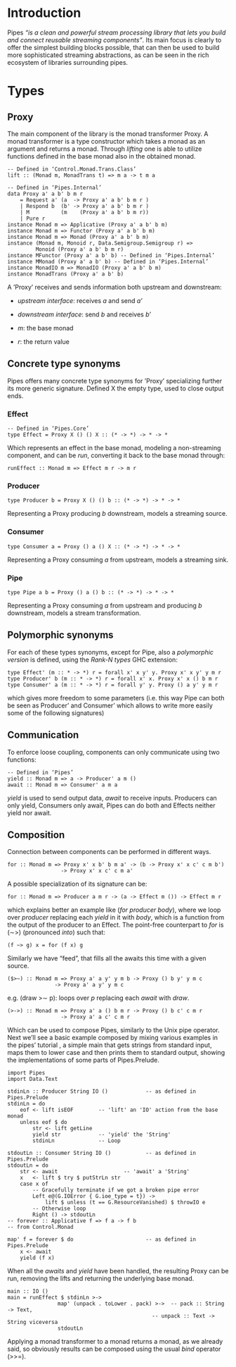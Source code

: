 Introduction
============

Pipes *“is a clean and powerful stream processing library that lets you build and connect reusable streaming components”*. Its main focus is clearly to offer the simplest building blocks possible, that can then be used to build more sophisticated streaming abstractions, as can be seen in the rich ecosystem of libraries surrounding pipes.

Types
=====

Proxy
-----

The main component of the library is the monad transformer Proxy. A monad transformer is a type constructor which takes a monad as an argument and returns a monad. Through *lifting* one is able to utilize functions defined in the base monad also in the obtained monad.

    -- Defined in ‘Control.Monad.Trans.Class’
    lift :: (Monad m, MonadTrans t) => m a -> t m a

    -- Defined in ‘Pipes.Internal’
    data Proxy a' a b' b m r
        = Request a' (a  -> Proxy a' a b' b m r )
        | Respond b  (b' -> Proxy a' a b' b m r )
        | M          (m    (Proxy a' a b' b m r))
        | Pure r
    instance Monad m => Applicative (Proxy a' a b' b m)
    instance Monad m => Functor (Proxy a' a b' b m)
    instance Monad m => Monad (Proxy a' a b' b m)
    instance (Monad m, Monoid r, Data.Semigroup.Semigroup r) =>
             Monoid (Proxy a' a b' b m r)
    instance MFunctor (Proxy a' a b' b) -- Defined in ‘Pipes.Internal’
    instance MMonad (Proxy a' a b' b) -- Defined in ‘Pipes.Internal’
    instance MonadIO m => MonadIO (Proxy a' a b' b m)
    instance MonadTrans (Proxy a' a b' b)

A ’Proxy’ receives and sends information both upstream and downstream:

-   *upstream interface*: receives *a* and send *a’*

-   *downstream interface*: send *b* and receives *b’*

-   *m*: the base monad

-   *r*: the return value

Concrete type synonyms
----------------------

Pipes offers many concrete type synonyms for ’Proxy’ specializing further its more generic signature. Defined X the empty type, used to close output ends.

### Effect

    -- Defined in ‘Pipes.Core’
    type Effect = Proxy X () () X :: (* -> *) -> * -> * 

Which represents an effect in the base monad, modeling a non-streaming component, and can be *run*, converting it back to the base monad through:

    runEffect :: Monad m => Effect m r -> m r 

### Producer

    type Producer b = Proxy X () () b :: (* -> *) -> * -> *

Representing a Proxy producing *b* downstream, models a streaming source.

### Consumer

    type Consumer a = Proxy () a () X :: (* -> *) -> * -> *

Representing a Proxy consuming *a* from upstream, models a streaming sink.

### Pipe

    type Pipe a b = Proxy () a () b :: (* -> *) -> * -> *

Representing a Proxy consuming *a* from upstream and producing *b* downstream, models a stream transformation.

Polymorphic synonyms
--------------------

For each of these types synonyms, except for Pipe, also a *polymorphic version* is defined, using the *Rank-N types* GHC extension:

    type Effect' (m :: * -> *) r = forall x' x y' y. Proxy x' x y' y m r
    type Producer' b (m :: * -> *) r = forall x' x. Proxy x' x () b m r
    type Consumer' a (m :: * -> *) r = forall y' y. Proxy () a y' y m r

which gives more freedom to some parameters (i.e. this way Pipe can both be seen as Producer’ and Consumer’ which allows to write more easily some of the following signatures)

Communication
-------------

To enforce loose coupling, components can only communicate using two functions:

    -- Defined in ‘Pipes’
    yield :: Monad m => a -> Producer' a m () 
    await :: Monad m => Consumer' a m a

*yield* is used to send output data, *await* to receive inputs. Producers can only yield, Consumers only await, Pipes can do both and Effects neither yield nor await.

Composition
-----------

Connection between components can be performed in different ways.

    for :: Monad m => Proxy x' x b' b m a' -> (b -> Proxy x' x c' c m b') 
                     -> Proxy x' x c' c m a'              

A possible specialization of its signature can be:

    for :: Monad m => Producer a m r -> (a -> Effect m ()) -> Effect m r

which explains better an example like (*for producer body*), where we loop over *producer* replacing each *yield* in it with *body*, which is a function from the output of the producer to an Effect. The point-free counterpart to *for* is (∼&gt;) (pronounced *into*) such that:

    (f ~> g) x = for (f x) g  

Similarly we have “feed”, that fills all the awaits this time with a given source.

    ($>~) :: Monad m => Proxy a' a y' y m b -> Proxy () b y' y m c 
                   -> Proxy a' a y' y m c

e.g. (draw >∼ p): loops over *p* replacing each *await* with *draw*.

    (>->) :: Monad m => Proxy a' a () b m r -> Proxy () b c' c m r 
                     -> Proxy a' a c' c m r

Which can be used to compose Pipes, similarly to the Unix pipe operator. Next we’ll see a basic example composed by mixing various examples in the pipes’ tutorial , a simple main that gets strings from standard input, maps them to lower case and then prints them to standard output, showing the implementations of some parts of Pipes.Prelude.

    import Pipes
    import Data.Text

    stdinLn :: Producer String IO ()            -- as defined in Pipes.Prelude
    stdinLn = do 
        eof <- lift isEOF        -- 'lift' an 'IO' action from the base monad
        unless eof $ do
            str <- lift getLine
            yield str            -- 'yield' the 'String'
            stdinLn              -- Loop

    stdoutLn :: Consumer String IO ()           -- as defined in Pipes.Prelude
    stdoutLn = do
        str <- await                     -- 'await' a 'String'
        x   <- lift $ try $ putStrLn str
        case x of
            -- Gracefully terminate if we got a broken pipe error
            Left e@(G.IOError { G.ioe_type = t}) ->
                lift $ unless (t == G.ResourceVanished) $ throwIO e
            -- Otherwise loop
            Right () -> stdoutLn
    -- forever :: Applicative f => f a -> f b  
    -- from Control.Monad

    map' f = forever $ do                       -- as defined in Pipes.Prelude
        x <- await
        yield (f x)

When all the *awaits* and *yield* have been handled, the resulting Proxy can be run, removing the lifts and returning the underlying base monad.

    main :: IO ()
    main = runEffect $ stdinLn >-> 
                    map' (unpack . toLower . pack) >->  -- pack :: String -> Text,
                                                  -- unpack :: Text -> String viceversa
                    stdoutLn

Applying a monad transformer to a monad returns a monad, as we already said, so obviously results can be composed using the usual *bind* operator (>>=).
